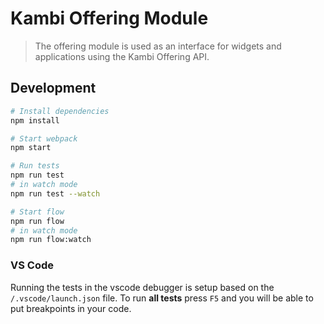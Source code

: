 # Kambi Offering Module

> The offering module is used as an interface for widgets and applications using the Kambi Offering API.

## Development

```bash
# Install dependencies
npm install

# Start webpack
npm start

# Run tests
npm run test
# in watch mode
npm run test --watch

# Start flow
npm run flow
# in watch mode
npm run flow:watch
```

### VS Code

Running the tests in the vscode debugger is setup based on the `/.vscode/launch.json` file. To run **all tests** press `F5` and you will be able to put breakpoints in your code.
